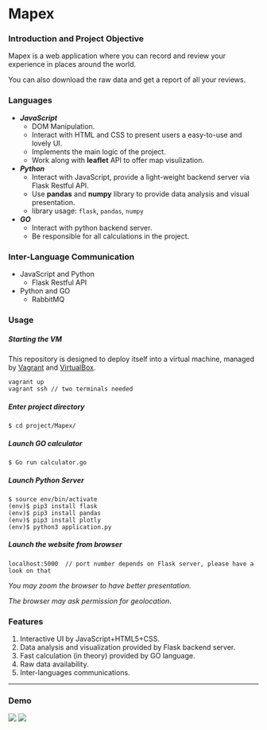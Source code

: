 # Mapex

### Introduction and Project Objective

Mapex is a web application where you can record and review your experience in places around the world.

You can also download the raw data and get a report of all your reviews.

### Languages 

- ***JavaScript*** 
  - DOM Manipulation.
  - Interact with HTML and CSS to present users a easy-to-use and lovely UI.
  - Implements the main logic of the project.
  - Work along with **leaflet** API to offer map visulization.
- ***Python***
  - Interact with JavaScript, provide a light-weight backend server via Flask Restful API.
  - Use **pandas** and **numpy** library to provide data analysis and visual presentation.
  - library usage: `flask`, `pandas`, `numpy`
- ***GO***
  - Interact with python backend server.
  - Be responsible for all calculations in the project.

### Inter-Language Communication

- JavaScript and Python
  - Flask Restful API
- Python and GO
  - RabbitMQ

### Usage

##### Starting the VM

This repository is designed to deploy itself into a virtual machine, managed by [Vagrant](https://www.vagrantup.com/downloads.html) and [VirtualBox](https://www.virtualbox.org/wiki/Downloads).

```
vagrant up
vagrant ssh	// two terminals needed
```

##### Enter project directory

```
$ cd project/Mapex/
```

##### Launch GO calculator

```
$ Go run calculator.go
```

##### Launch Python Server

```
$ source env/bin/activate
(env)$ pip3 install flask
(env)$ pip3 install pandas
(env)$ pip3 install plotly
(env)$ python3 application.py
```

##### Launch the website from browser

```
localhost:5000	// port number depends on Flask server, please have a look on that
```

*You may zoom the browser to have better presentation.*

*The browser may ask permission for geolocation.*

### Features

1. Interactive UI by JavaScript+HTML5+CSS.
2. Data analysis and visualization provided by Flask backend server.
3. Fast calculation (in theory) provided by GO language.
4. Raw data availability.
5. Inter-languages communications.

------

### Demo

<img src="https://csil-git1.cs.surrey.sfu.ca/ziruih/cmpt383project/raw/master/index_demo.png"/>
<img src="https://csil-git1.cs.surrey.sfu.ca/ziruih/cmpt383project/raw/master/report_demo.png"/>